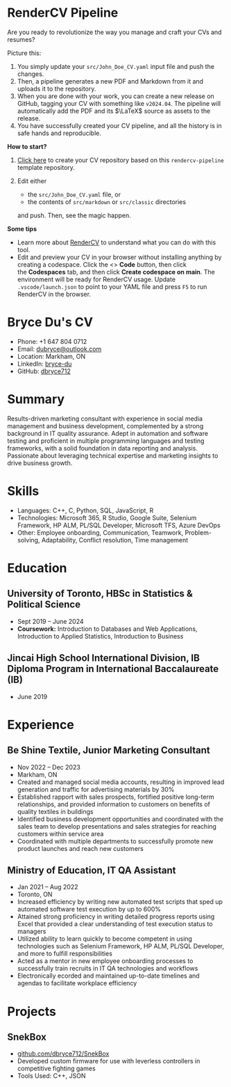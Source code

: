 <!-- Remove below in src/markdown/Header.j2.md not in README.md -->

# RenderCV Pipeline

Are you ready to revolutionize the way you manage and craft your CVs and resumes?

Picture this:

1.  You simply update your `src/John_Doe_CV.yaml` input file and push the changes.
2.  Then, a pipeline generates a new PDF and Markdown from it and uploads it to the repository.
3.  When you are done with your work, you can create a new release on GitHub, tagging your CV with something like `v2024.04`. The pipeline will automatically add the PDF and its $\LaTeX$ source as assets to the release.
4.  You have successfully created your CV pipeline, and all the history is in safe hands and reproducible.

**How to start?**

1.  [Click here](https://github.com/new?template_name=rendercv-pipeline&template_owner=sinaatalay) to create your CV repository based on this `rendercv-pipeline` template repository.
2.  Edit either
    -  the `src/John_Doe_CV.yaml` file, or
    -  the contents of `src/markdown` or `src/classic` directories
    
    and push. Then, see the magic happen.

**Some tips**

-  Learn more about [RenderCV](https://github.com/sinaatalay/rendercv) to understand what you can do with this tool.
-  Edit and preview your CV in your browser without installing anything by creating a codespace. Click the <> **Code** button, then click the **Codespaces** tab, and then click **Create codespace on main**. The environment will be ready for RenderCV usage. Update `.vscode/launch.json` to point to your YAML file and press `F5` to run RenderCV in the browser.

<!-- Remove above in src/markdown/Header.j2.md not in README.md -->
# Bryce Du's CV

- Phone: +1 647 804 0712
- Email: [dubryce@outlook.com](mailto:dubryce@outlook.com)
- Location: Markham, ON
- LinkedIn: [bryce-du](https://linkedin.com/in/bryce-du)
- GitHub: [dbryce712](https://github.com/dbryce712)


# Summary

Results-driven marketing consultant with experience in social media management and business development, complemented by a strong background in IT quality assurance. Adept in automation and software testing and proficient in multiple programming languages and testing frameworks, with a solid foundation in data reporting and analysis. Passionate about leveraging technical expertise and marketing insights to drive business growth.

# Skills

- Languages: C++, C, Python, SQL, JavaScript, R
- Technologies: Microsoft 365, R Studio, Google Suite, Selenium Framework, HP ALM, PL/SQL Developer, Microsoft TFS, Azure DevOps
- Other: Employee onboarding, Communication, Teamwork, Problem-solving, Adaptability, Conflict resolution, Time management
# Education

## University of Toronto, HBSc in Statistics & Political Science

- Sept 2019 – June 2024
- **Coursework:** Introduction to Databases and Web Applications, Introduction to Applied Statistics, Introduction to Business

## Jincai High School International Division, IB Diploma Program in International Baccalaureate (IB)

- June 2019

# Experience

## Be Shine Textile, Junior Marketing Consultant

- Nov 2022 – Dec 2023
- Markham, ON
- Created and managed social media accounts, resulting in improved lead generation and traffic for advertising materials by 30%
- Established rapport with sales prospects, fortified positive long-term relationships, and provided information to customers on benefits of quality textiles in buildings
- Identified business development opportunities and coordinated with the sales team to develop presentations and sales strategies for reaching customers within service area
- Coordinated with multiple departments to successfully promote new product launches and reach new customers

## Ministry of Education, IT QA Assistant

- Jan 2021 – Aug 2022
- Toronto, ON
- Increased efficiency by writing new automated test scripts that sped up automated software test execution by up to 600%
- Attained strong proficiency in writing detailed progress reports using Excel that provided a clear understanding of test execution status to managers
- Utilized ability to learn quickly to become competent in using technologies such as Selenium Framework, HP ALM, PL/SQL Developer, and more to fulfill responsibilities
- Acted as a mentor in new employee onboarding processes to successfully train recruits in IT QA technologies and workflows
- Electronically ecorded and maintained up-to-date timelines and agendas to facilitate workplace efficiency

# Projects

## SnekBox

- [github.com/dbryce712/SnekBox](https://github.com/dbryce712/SnekBox)
- Developed custom firmware for use with leverless controllers in competitive fighting games
- Tools Used: C++, JSON

